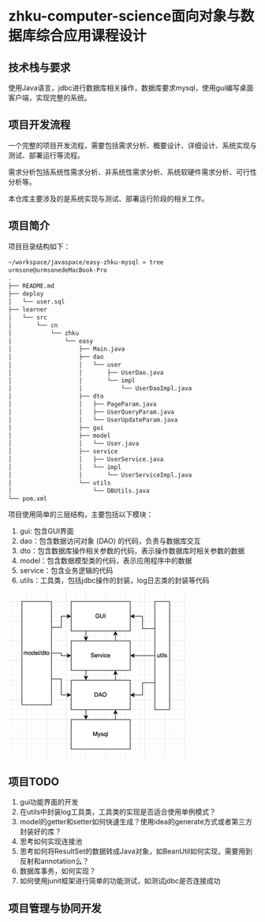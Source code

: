 # zhku-computer-science面向对象与数据库综合应用课程设计

## 技术栈与要求
使用Java语言，jdbc进行数据库相关操作，数据库要求mysql，使用gui编写桌面客户端，实现完整的系统。

## 项目开发流程
一个完整的项目开发流程，需要包括需求分析、概要设计、详细设计、系统实现与测试、部署运行等流程。

需求分析包括系统性需求分析、非系统性需求分析、系统软硬件需求分析、可行性分析等。

本仓库主要涉及的是系统实现与测试、部署运行阶段的相关工作。

## 项目简介
项目目录结构如下：
```
~/workspace/javaspace/easy-zhku-mysql » tree                                                               urmsone@urmsonedeMacBook-Pro
.
├── README.md
├── deploy
│   └── user.sql
├── learner
│   └── src
│       └── cn
│           └── zhku
│               └── easy
│                   ├── Main.java
│                   ├── dao
│                   │   └── user
│                   │       ├── UserDao.java
│                   │       └── impl
│                   │           └── UserDaoImpl.java
│                   ├── dto
│                   │   ├── PageParam.java
│                   │   ├── UserQueryParam.java
│                   │   └── UserUpdateParam.java
│                   ├── gui
│                   ├── model
│                   │   └── User.java
│                   ├── service
│                   │   ├── UserService.java
│                   │   └── impl
│                   │       └── UserServiceImpl.java
│                   └── utils
│                       └── DBUtils.java
└── pom.xml
```

项目使用简单的三层结构，主要包括以下模块：
1. gui: 包含GUI界面
2. dao：包含数据访问对象 (DAO) 的代码，负责与数据库交互
3. dto：包含数据库操作相关参数的代码，表示操作数据库时相关参数的数据
4. model：包含数据模型类的代码，表示应用程序中的数据
5. service：包含业务逻辑的代码
6. utils：工具类，包括jdbc操作的封装，log日志类的封装等代码

![img.png](img.png)

## 项目TODO
1. gui功能界面的开发
2. 在utils中封装log工具类，工具类的实现是否适合使用单例模式？
3. model的getter和setter如何快速生成？使用idea的generate方式或者第三方封装好的库？  
4. 思考如何实现连接池
5. 思考如何将ResultSet的数据转成Java对象，如BeanUtil如何实现，需要用到反射和annotation么？
6. 数据库事务，如何实现？
7. 如何使用junit框架进行简单的功能测试，如测试jdbc是否连接成功

## 项目管理与协同开发
